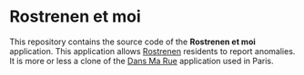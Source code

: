 # Rostrenen et moi

This repository contains the source code of the **Rostrenen et moi** application. This application allows [Rostrenen](https://rostrenen.fr) residents to report anomalies. It is more or less a clone of the [Dans Ma Rue](https://teleservices.paris.fr/dansmarue/) application used in Paris.
